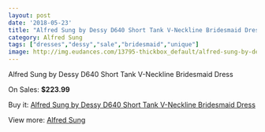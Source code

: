 ```yaml
---
layout: post
date: '2018-05-23'
title: "Alfred Sung by Dessy D640 Short Tank V-Neckline Bridesmaid Dress"
category: Alfred Sung
tags: ["dresses","dessy","sale","bridesmaid","unique"]
image: http://img.eudances.com/13795-thickbox_default/alfred-sung-by-dessy-d640-short-tank-v-neckline-bridesmaid-dress.jpg
---
```

Alfred Sung by Dessy D640 Short Tank V-Neckline Bridesmaid Dress

On Sales: **$223.99**
<a href="https://www.eudances.com/en/alfred-sung/4149-alfred-sung-by-dessy-d640-short-tank-v-neckline-bridesmaid-dress.html"><amp-img layout="responsive" width="600" height="600" src="//img.eudances.com/13795-thickbox_default/alfred-sung-by-dessy-d640-short-tank-v-neckline-bridesmaid-dress.jpg" alt="Alfred Sung by Dessy D640 Short Tank V-Neckline Bridesmaid Dress 0" /></a>
<a href="https://www.eudances.com/en/alfred-sung/4149-alfred-sung-by-dessy-d640-short-tank-v-neckline-bridesmaid-dress.html"><amp-img layout="responsive" width="600" height="600" src="//img.eudances.com/13799-thickbox_default/alfred-sung-by-dessy-d640-short-tank-v-neckline-bridesmaid-dress.jpg" alt="Alfred Sung by Dessy D640 Short Tank V-Neckline Bridesmaid Dress 1" /></a>
<a href="https://www.eudances.com/en/alfred-sung/4149-alfred-sung-by-dessy-d640-short-tank-v-neckline-bridesmaid-dress.html"><amp-img layout="responsive" width="600" height="600" src="//img.eudances.com/13798-thickbox_default/alfred-sung-by-dessy-d640-short-tank-v-neckline-bridesmaid-dress.jpg" alt="Alfred Sung by Dessy D640 Short Tank V-Neckline Bridesmaid Dress 2" /></a>
<a href="https://www.eudances.com/en/alfred-sung/4149-alfred-sung-by-dessy-d640-short-tank-v-neckline-bridesmaid-dress.html"><amp-img layout="responsive" width="600" height="600" src="//img.eudances.com/13797-thickbox_default/alfred-sung-by-dessy-d640-short-tank-v-neckline-bridesmaid-dress.jpg" alt="Alfred Sung by Dessy D640 Short Tank V-Neckline Bridesmaid Dress 3" /></a>
<a href="https://www.eudances.com/en/alfred-sung/4149-alfred-sung-by-dessy-d640-short-tank-v-neckline-bridesmaid-dress.html"><amp-img layout="responsive" width="600" height="600" src="//img.eudances.com/13796-thickbox_default/alfred-sung-by-dessy-d640-short-tank-v-neckline-bridesmaid-dress.jpg" alt="Alfred Sung by Dessy D640 Short Tank V-Neckline Bridesmaid Dress 4" /></a>

Buy it: [Alfred Sung by Dessy D640 Short Tank V-Neckline Bridesmaid Dress](https://www.eudances.com/en/alfred-sung/4149-alfred-sung-by-dessy-d640-short-tank-v-neckline-bridesmaid-dress.html "Alfred Sung by Dessy D640 Short Tank V-Neckline Bridesmaid Dress")

View more: [Alfred Sung](https://www.eudances.com/en/52-alfred-sung "Alfred Sung")